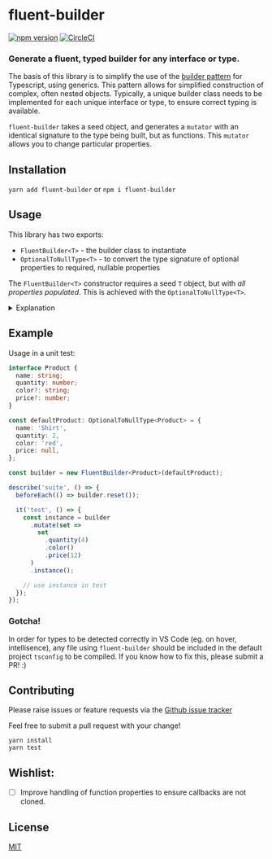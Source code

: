 # fluent-builder 
[![npm version](https://badge.fury.io/js/fluent-builder.svg)](https://badge.fury.io/js/fluent-builder) [![CircleCI](https://circleci.com/gh/develohpanda/fluent-builder.svg?style=svg)](https://circleci.com/gh/develohpanda/fluent-builder)

### Generate a fluent, typed builder for any interface or type.

The basis of this library is to simplify the use of the [builder pattern](https://sourcemaking.com/design_patterns/builder) for Typescript, using generics. This pattern allows for simplified construction of complex, often nested objects. Typically, a unique builder class needs to be implemented for each unique interface or type, to ensure correct typing is available.

`fluent-builder` takes a seed object, and generates a `mutator` with an identical signature to the type being built, but as functions. This `mutator` allows you to change particular properties.

## Installation

`yarn add fluent-builder` or `npm i fluent-builder`

## Usage

This library has two exports:

- `FluentBuilder<T>` - the builder class to instantiate
- `OptionalToNullType<T>` - to convert the type signature of optional properties to required, nullable properties

The `FluentBuilder<T>` constructor requires a seed `T` object, but with _all properties populated_. This is achieved with the `OptionalToNullType<T>`. 

<details>
<summary>Explanation</code></summary>

As a side effect of types not existing at runtime, all unset optional properties on the seed object will not have a subsequent mutator function. 

The proxy type `OptionalToNullType<T>` will convert the type signature of optional properties from `{ num?: number }` to `{ num: number | null }`;
</details>

## Example

Usage in a unit test:

```ts
interface Product {
  name: string;
  quantity: number;
  color?: string;
  price?: number;
}

const defaultProduct: OptionalToNullType<Product> = {
  name: 'Shirt',
  quantity: 2,
  color: 'red',
  price: null,
};

const builder = new FluentBuilder<Product>(defaultProduct);

describe('suite', () => {
  beforeEach(() => builder.reset());

  it('test', () => {
    const instance = builder
      .mutate(set =>
        set
          .quantity(4)
          .color()
          .price(12)
      )
      .instance();

    // use instance in test
  });
});

```

### Gotcha!

In order for types to be detected correctly in VS Code (eg. on hover, intellisence), any file using `fluent-builder` should be included in the default project `tsconfig` to be compiled. If you know how to fix this, please submit a PR! :)

## Contributing

Please raise issues or feature requests via the [Github issue tracker](https://github.com/develohpanda/fluent-builder/issues?q=is%3Aissue+is%3Aopen+sort%3Aupdated-desc)

Feel free to submit a pull request with your change!

```
yarn install
yarn test
```

## Wishlist:
- [ ] Improve handling of function properties to ensure callbacks are not cloned.

## License

[MIT](LICENSE)
